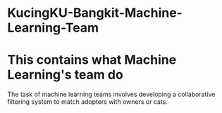 # KucingKU-Bangkit-Machine-Learning-Team
# This contains what Machine Learning's team do
The task of machine learning teams involves developing a collaborative filtering system to match adopters with owners or cats.
